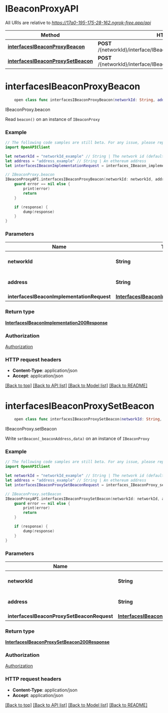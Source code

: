 # IBeaconProxyAPI

All URIs are relative to *https://17a0-195-175-28-162.ngrok-free.app/api*

Method | HTTP request | Description
------------- | ------------- | -------------
[**interfacesIBeaconProxyBeacon**](IBeaconProxyAPI.md#interfacesibeaconproxybeacon) | **POST** /{networkId}/interface/IBeaconProxy/read/{address}/beacon | IBeaconProxy.beacon
[**interfacesIBeaconProxySetBeacon**](IBeaconProxyAPI.md#interfacesibeaconproxysetbeacon) | **POST** /{networkId}/interface/IBeaconProxy/write/{address}/setBeacon | IBeaconProxy.setBeacon


# **interfacesIBeaconProxyBeacon**
```swift
    open class func interfacesIBeaconProxyBeacon(networkId: String, address: String, interfacesIBeaconImplementationRequest: InterfacesIBeaconImplementationRequest, completion: @escaping (_ data: InterfacesIBeaconImplementation200Response?, _ error: Error?) -> Void)
```

IBeaconProxy.beacon

Read `beacon()` on an instance of `IBeaconProxy`

### Example
```swift
// The following code samples are still beta. For any issue, please report via http://github.com/OpenAPITools/openapi-generator/issues/new
import OpenAPIClient

let networkId = "networkId_example" // String | The network id (default to "80001")
let address = "address_example" // String | An ethereum address
let interfacesIBeaconImplementationRequest = interfaces_IBeacon_implementation_request(contractParams: 123) // InterfacesIBeaconImplementationRequest | 

// IBeaconProxy.beacon
IBeaconProxyAPI.interfacesIBeaconProxyBeacon(networkId: networkId, address: address, interfacesIBeaconImplementationRequest: interfacesIBeaconImplementationRequest) { (response, error) in
    guard error == nil else {
        print(error)
        return
    }

    if (response) {
        dump(response)
    }
}
```

### Parameters

Name | Type | Description  | Notes
------------- | ------------- | ------------- | -------------
 **networkId** | **String** | The network id | [default to &quot;80001&quot;]
 **address** | **String** | An ethereum address | 
 **interfacesIBeaconImplementationRequest** | [**InterfacesIBeaconImplementationRequest**](InterfacesIBeaconImplementationRequest.md) |  | 

### Return type

[**InterfacesIBeaconImplementation200Response**](InterfacesIBeaconImplementation200Response.md)

### Authorization

[Authorization](../README.md#Authorization)

### HTTP request headers

 - **Content-Type**: application/json
 - **Accept**: application/json

[[Back to top]](#) [[Back to API list]](../README.md#documentation-for-api-endpoints) [[Back to Model list]](../README.md#documentation-for-models) [[Back to README]](../README.md)

# **interfacesIBeaconProxySetBeacon**
```swift
    open class func interfacesIBeaconProxySetBeacon(networkId: String, address: String, interfacesIBeaconProxySetBeaconRequest: InterfacesIBeaconProxySetBeaconRequest, completion: @escaping (_ data: InterfacesIBeaconProxySetBeacon200Response?, _ error: Error?) -> Void)
```

IBeaconProxy.setBeacon

Write `setBeacon(_beaconAddress,data)` on an instance of `IBeaconProxy`

### Example
```swift
// The following code samples are still beta. For any issue, please report via http://github.com/OpenAPITools/openapi-generator/issues/new
import OpenAPIClient

let networkId = "networkId_example" // String | The network id (default to "80001")
let address = "address_example" // String | An ethereum address
let interfacesIBeaconProxySetBeaconRequest = interfaces_IBeaconProxy_setBeacon_request(contractParams: interfaces_IBeaconProxy_setBeacon_request_contractParams(_0: "_0_example", _1: "_1_example", beaconAddress: "beaconAddress_example", data: "data_example")) // InterfacesIBeaconProxySetBeaconRequest | 

// IBeaconProxy.setBeacon
IBeaconProxyAPI.interfacesIBeaconProxySetBeacon(networkId: networkId, address: address, interfacesIBeaconProxySetBeaconRequest: interfacesIBeaconProxySetBeaconRequest) { (response, error) in
    guard error == nil else {
        print(error)
        return
    }

    if (response) {
        dump(response)
    }
}
```

### Parameters

Name | Type | Description  | Notes
------------- | ------------- | ------------- | -------------
 **networkId** | **String** | The network id | [default to &quot;80001&quot;]
 **address** | **String** | An ethereum address | 
 **interfacesIBeaconProxySetBeaconRequest** | [**InterfacesIBeaconProxySetBeaconRequest**](InterfacesIBeaconProxySetBeaconRequest.md) |  | 

### Return type

[**InterfacesIBeaconProxySetBeacon200Response**](InterfacesIBeaconProxySetBeacon200Response.md)

### Authorization

[Authorization](../README.md#Authorization)

### HTTP request headers

 - **Content-Type**: application/json
 - **Accept**: application/json

[[Back to top]](#) [[Back to API list]](../README.md#documentation-for-api-endpoints) [[Back to Model list]](../README.md#documentation-for-models) [[Back to README]](../README.md)

